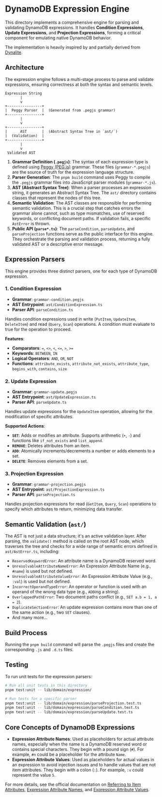 # DynamoDB Expression Engine

This directory implements a comprehensive engine for parsing and validating DynamoDB expressions. It handles **Condition Expressions**, **Update Expressions**, and **Projection Expressions**, forming a critical component for emulating native DynamoDB behavior.

The implementation is heavily inspired by and partially derived from [Dynalite](https://github.com/architect/dynalite/tree/f1b4602d44474a92983419c8d733fcac74e389f5/db).

## Architecture

The expression engine follows a multi-stage process to parse and validate expressions, ensuring correctness at both the syntax and semantic levels.

```
Expression String
       |
       v
+----------------+
|  Peggy Parser  |  (Generated from .pegjs grammar)
+----------------+
       |
       v
+----------------+
|      AST       |  (Abstract Syntax Tree in `ast/`)
|  (Validation)  |
+----------------+
       |
       v
 Validated AST
```

1.  **Grammar Definition (`.pegjs`)**: The syntax of each expression type is defined using [Peggy (PEG.js)](https://peggyjs.org/) grammar. These files (`grammar-*.pegjs`) are the source of truth for the expression language structure.
2.  **Parser Generation**: The `pnpm build` command uses Peggy to compile the `.pegjs` grammar files into JavaScript parser modules (`grammar-*.js`).
3.  **AST (Abstract Syntax Tree)**: When a parser processes an expression string, it generates an Abstract Syntax Tree. The `ast/` directory contains classes that represent the nodes of this tree.
4.  **Semantic Validation**: The AST classes are responsible for performing semantic validation. This is a crucial step that catches errors the grammar alone cannot, such as type mismatches, use of reserved keywords, or conflicting document paths. If validation fails, a specific `AstError` is thrown.
5.  **Public API (`parse*.ts`)**: The `parseCondition`, `parseUpdate`, and `parseProjection` functions serve as the public interface for this engine. They orchestrate the parsing and validation process, returning a fully validated AST or a descriptive error message.

## Expression Parsers

This engine provides three distinct parsers, one for each type of DynamoDB expression.

### 1. Condition Expression

-   **Grammar**: `grammar-condition.pegjs`
-   **AST Entrypoint**: `ast/ConditionExpression.ts`
-   **Parser API**: `parseCondition.ts`

Handles condition expressions used in write (`PutItem`, `UpdateItem`, `DeleteItem`) and read (`Query`, `Scan`) operations. A condition must evaluate to true for the operation to proceed.

**Features**:
*   **Comparators**: `=`, `<>`, `<`, `<=`, `>`, `>=`
*   **Keywords**: `BETWEEN`, `IN`
*   **Logical Operators**: `AND`, `OR`, `NOT`
*   **Functions**: `attribute_exists`, `attribute_not_exists`, `attribute_type`, `begins_with`, `contains`, `size`

### 2. Update Expression

-   **Grammar**: `grammar-update.pegjs`
-   **AST Entrypoint**: `ast/UpdateExpression.ts`
-   **Parser API**: `parseUpdate.ts`

Handles update expressions for the `UpdateItem` operation, allowing for the modification of specific attributes.

**Supported Actions**:
*   **`SET`**: Adds or modifies an attribute. Supports arithmetic (`+`, `-`) and functions like `if_not_exists` and `list_append`.
*   **`REMOVE`**: Deletes attributes from an item.
*   **`ADD`**: Atomically increments/decrements a number or adds elements to a set.
*   **`DELETE`**: Removes elements from a set.

### 3. Projection Expression

-   **Grammar**: `grammar-projection.pegjs`
-   **AST Entrypoint**: `ast/ProjectionExpression.ts`
-   **Parser API**: `parseProjection.ts`

Handles projection expressions for read (`GetItem`, `Query`, `Scan`) operations to specify which attributes to return, minimizing data transfer.

## Semantic Validation (`ast/`)

The AST is not just a data structure; it's an active validation layer. After parsing, the `validate()` method is called on the root AST node, which traverses the tree and checks for a wide range of semantic errors defined in `ast/AstError.ts`, including:

-   `ReservedKeywordError`: An attribute name is a DynamoDB reserved word.
-   `UnresolvableAttributeNameError`: An Expression Attribute Name (e.g., `#name`) is used but not defined.
-   `UnresolvableAttributeValueError`: An Expression Attribute Value (e.g., `:val`) is used but not defined.
-   `IncorrectOperandTypeError`: An operator or function is used with an operand of the wrong data type (e.g., `ADD`ing a string).
-   `OverlappedPathError`: Two document paths conflict (e.g., `SET a.b = 1, a = 2`).
-   `DuplicateSectionError`: An update expression contains more than one of the same action (e.g., two `SET` clauses).
-   And many more...

## Build Process

Running the `pnpm build` command will parse the `.pegjs` files and create the corresponding `.js` and `.d.ts` files.

## Testing

To run unit tests for the expression parsers:

```bash
# Run all unit tests in this directory
pnpm test:unit -- lib/domain/expression/

# Run tests for a specific parser
pnpm test:unit -- lib/domain/expression/parseProjection.test.ts
pnpm test:unit -- lib/domain/expression/parseCondition.test.ts
pnpm test:unit -- lib/domain/expression/parseUpdate.test.ts
```

## Core Concepts of DynamoDB Expressions

*   **Expression Attribute Names**: Used as placeholders for actual attribute names, especially when the name is a DynamoDB reserved word or contains special characters. They begin with a pound sign (`#`). For example, `#n` could be a placeholder for the attribute `Name`.
*   **Expression Attribute Values**: Used as placeholders for actual values in an expression to avoid injection issues and to handle values that are not item attributes. They begin with a colon (`:`). For example, `:v` could represent the value `5`.

For more details, see the official documentation on [Referring to Item Attributes](https://docs.aws.amazon.com/amazondynamodb/latest/developerguide/Expressions.Attributes.html), [Expression Attribute Names](https://docs.aws.amazon.com/amazondynamodb/latest/developerguide/Expressions.ExpressionAttributeNames.html), and [Expression Attribute Values](https://docs.aws.amazon.com/amazondynamodb/latest/developerguide/Expressions.ExpressionAttributeValues.html).
